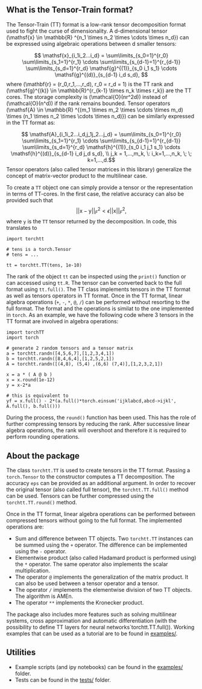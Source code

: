   
 What is the Tensor-Train format?
-----------------

 The Tensor-Train (TT) format is a low-rank tensor decomposition format used to fight the curse of dimensionality. A d-dimensional tensor \(\mathsf{x} \in \mathbb{R} ^{n_1 \times n_2 \times \cdots \times n_d}\) can be expressed using algebraic operations between d smaller tensors:

 $$ \mathsf{x}_{i_1i_2...i_d} = \sum\limits_{s_0=1}^{r_0} \sum\limits_{s_1=1}^{r_1} \cdots \sum\limits_{s_{d-1}=1}^{r_{d-1}} \sum\limits_{s_d=1}^{r_d} \mathsf{g}^{(1)}_{s_0 i_1 s_1} \cdots \mathsf{g}^{(d)}_{s_{d-1} i_d s_d}, $$
where \(\mathbf{r} = (r_0,r_1,...,r_d), r_0 = r_d = 1\) is the TT rank and  \(\mathsf{g}^{(k)} \in \mathbb{R}^{r_{k-1} \times n_k \times r_k}\) are the TT cores.
The storage complexity is \(\mathcal{O}(nr^2d)\) instead of \(\mathcal{O}(n^d)\) if the rank remains bounded. Tensor operators \(\mathsf{A} \in \mathbb{R} ^{(m_1 \times m_2 \times \cdots \times m_d) \times (n_1 \times n_2 \times \cdots \times n_d)}\) can be similarly expressed in the TT format as:

 $$ \mathsf{A}_{i_1i_2...i_d,j_1j_2...j_d} = \sum\limits_{s_0=1}^{r_0} \sum\limits_{s_1=1}^{r_1} \cdots \sum\limits_{s_{d-1}=1}^{r_{d-1}} \sum\limits_{s_d=1}^{r_d} \mathsf{h}^{(1)}_{s_0 i_1 j_1 s_1} \cdots \mathsf{h}^{(d)}_{s_{d-1} i_d j_d s_d}, \\ j_k = 1,...,m_k, \: i_k=1,...,n_k, \; \; k=1,...,d.$$
 Tensor operators (also called tensor matrices in this library) generalize the concept of matrix-vector product to the multilinear case.

To create a `TT` object one can simply provide a tensor or the representation in terms of TT-cores. In the first case, the relative accuracy can also be provided such that 
$$ || \mathsf{x} - \mathsf{y} ||_F^2 < \epsilon || \mathsf{x}||_F^2, $$
where `y` is the `TT` tensor returned by the decomposition. In code, this translates to
```
import torchtt

# tens is a torch.Tensor 
# tens = ...

tt = torchtt.TT(tens, 1e-10)
```
The rank of the object `tt` can be inspected using the `print()` function or can accessed using `tt.R`. The tensor can be converted back to the full format using `tt.full()`.
The TT class implements tensors in the TT format as well as tensors operators in TT format. Once in the TT format, linear algebra operations (`+`, `-`, `*`, `@`, `/`) can be performed without resorting to the full format. The format and the operations is similat to the one implemented in `torch`.
As an example, we have the following code where 3 tensors in the TT format are involved in algebra operations:

```
import torchTT
import torch

# generate 2 random tensors and a tensor matrix
a = torchtt.randn([4,5,6,7],[1,2,3,4,1])
b = torchtt.randn([8,4,6,4],[1,2,5,2,1])
A = torchtt.randn([(4,8), (5,4) ,(6,6) (7,4)],[1,2,3,2,1])

x = a * ( A @ b )
x = x.round(1e-12)
y = x-2*a

# this is equivalent to 
yf = x.full() - 2*(a.full()*torch.einsum('ijklabcd,abcd->ijkl', A.full(), b.full()))
```
During the process, the `round()` function has been used. This has the role of further compressing tensors by reducing the rank. After successive linear algebra operations, the rank will overshoot and therefore it is required to perform rounding operations.

About the package
-----------------

The class `torchtt.TT` is used to create tensors in the TT format. Passing a `torch.Tensor` to the constructor computes a TT decomposition. The accuracy `eps` can be provided as an additional argument. In order to recover the original tensor (also called full tensor), the `torchtt.TT.full()` method can be used. Tensors can be further compressed using the `torchtt.TT.round()` method.

Once in the TT format, linear algebra operations can be performed between compressed tensors without going to the full format. The implemented operations are:
 
 * Sum and difference between TT objects. Two `torchtt.TT` instances can be summed using the `+` operator. The difference can be implemented using the `-` operator.
 * Elementwise product (also called Hadamard product is performed using) the `*` operator. The same operator also implements the scalar multiplication.
 * The operator `@` implements the generalization of the matrix product. It can also be used between a tensor operator and a tensor.
 * The operator `/` implements the elementwise division of two TT objects. The algorithm is AMEn.
 * The operator `**` implements the Kronecker product.

The package also includes more features such as solving multilinear systems, cross approximation and automatic differentiation (with the possibility to define TT layers for neural networks`torchtt.TT.full()). Working examples that can be used as a tutorial are to be found in [examples/](https://github.com/ion-g-ion/torchTT/tree/main/examples).

Utilities
-----------------

 * Example scripts (and ipy notebooks) can be found in the [examples/](https://github.com/ion-g-ion/torchTT/tree/main/examples) folder.
 * Tests can be found in the [tests/](https://github.com/ion-g-ion/torchTT/tree/main/tests) folder.

